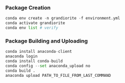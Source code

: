 ### Package Creation

``` python
conda env create -n grandiorite -f environment.yml
conda activate grandiorite
conda env list # verify
```

### Package Building and Uploading

``` python
conda install anaconda-client
anaconda login
conda install conda-build
conda config --set anaconda_upload no
conda build .
anaconda upload PATH_TO_FILE_FROM_LAST_COMMAND
```
